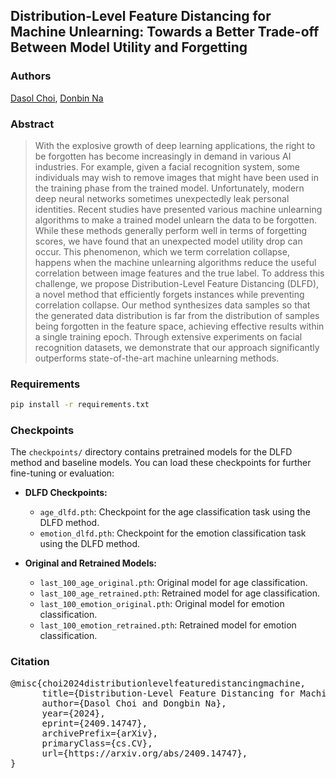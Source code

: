 ## Distribution-Level Feature Distancing for Machine Unlearning: Towards a Better Trade-off Between Model Utility and Forgetting
<!-- [![arXiv](https://img.shields.io/badge/arXiv-2310.04313-b31b1b.svg)](https://arxiv.org/abs/2310.04313) -->

### Authors
[Dasol Choi](https://github.com/Dasol-Choi), [Donbin Na](https://github.com/ndb796)

### Abstract
> With the explosive growth of deep learning applications, the right to be forgotten has become increasingly in demand in various AI industries. For example, given a facial recognition system, some individuals may wish to remove images that might have been used in the training phase from the trained model. Unfortunately, modern deep neural networks sometimes unexpectedly leak personal identities. Recent studies have presented various machine unlearning algorithms to make a trained model unlearn the data to be forgotten. While these methods generally perform well in terms of forgetting scores, we have found that an unexpected model utility drop can occur. This phenomenon, which we term correlation collapse, happens when the machine unlearning algorithms reduce the useful correlation between image features and the true label. To address this challenge, we propose Distribution-Level Feature Distancing (DLFD), a novel method that efficiently forgets instances while preventing correlation collapse. Our method synthesizes data samples so that the generated data distribution is far from the distribution of samples being forgotten in the feature space, achieving effective results within a single training epoch. Through extensive experiments on facial recognition datasets, we demonstrate that our approach significantly outperforms state-of-the-art machine unlearning methods.

### Requirements

```bash
pip install -r requirements.txt
```

### Checkpoints

The `checkpoints/` directory contains pretrained models for the DLFD method and baseline models. You can load these checkpoints for further fine-tuning or evaluation:

- **DLFD Checkpoints:**
  - `age_dlfd.pth`: Checkpoint for the age classification task using the DLFD method.
  - `emotion_dlfd.pth`: Checkpoint for the emotion classification task using the DLFD method.

- **Original and Retrained Models:**
  - `last_100_age_original.pth`: Original model for age classification.
  - `last_100_age_retrained.pth`: Retrained model for age classification.
  - `last_100_emotion_original.pth`: Original model for emotion classification.
  - `last_100_emotion_retrained.pth`: Retrained model for emotion classification.

### Citation
<pre>
@misc{choi2024distributionlevelfeaturedistancingmachine,
      title={Distribution-Level Feature Distancing for Machine Unlearning: Towards a Better Trade-off Between Model Utility and Forgetting}, 
      author={Dasol Choi and Dongbin Na},
      year={2024},
      eprint={2409.14747},
      archivePrefix={arXiv},
      primaryClass={cs.CV},
      url={https://arxiv.org/abs/2409.14747}, 
}
